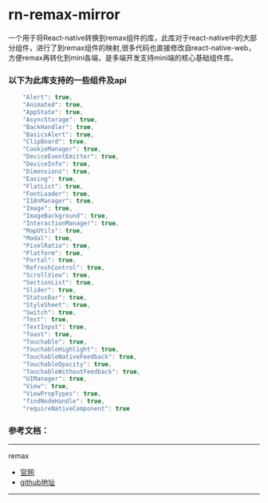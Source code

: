 # rn-remax-mirror
一个用于将React-native转换到remax组件的库，此库对于react-native中的大部分组件，进行了到remax组件的映射,很多代码也直接修改自react-native-web，方便remax再转化到mini各端，是多端开发支持mini端的核心基础组件库。

### 以下为此库支持的一些组件及api

``` js
    "Alert": true,
    "Animated": true,
    "AppState": true,
    "AsyncStorage": true,
    "BackHandler": true,
    "BasicsAlert": true,
    "ClipBoard": true,
    "CookieManager": true,
    "DeviceEventEmitter": true,
    "DeviceInfo": true,
    "Dimensions": true,
    "Easing": true,
    "FlatList": true,
    "FontLoader": true,
    "I18nManager": true,
    "Image": true,
    "ImageBackground": true,
    "InteractionManager": true,
    "MapUtils": true,
    "Modal": true,
    "PixelRatio": true,
    "Platform": true,
    "Portal": true,
    "RefreshControl": true,
    "ScrollView": true,
    "SectionList": true,
    "Slider": true,
    "StatusBar": true,
    "StyleSheet": true,
    "Switch": true,
    "Text": true,
    "TextInput": true,
    "Toast": true,
    "Touchable": true,
    "TouchableHighlight": true,
    "TouchableNativeFeedback": true,
    "TouchableOpacity": true,
    "TouchableWithoutFeedback": true,
    "UIManager": true,
    "View": true,
    "ViewPropTypes": true,
    "findNodeHandle": true,
    "requireNativeComponent": true
```

### 参考文档：

---
remax  
- [官网](https://remaxjs.org/)
- [github地址](https://github.com/remaxjs/remax)
---
